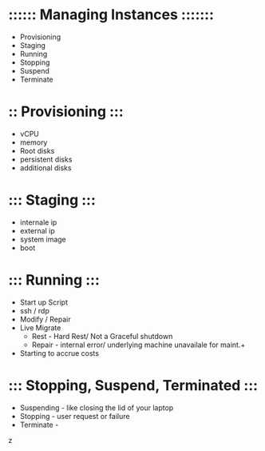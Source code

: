 # ::::::  Managing Instances :::::::

* Provisioning
* Staging
* Running
* Stopping
* Suspend
* Terminate

# :: Provisioning :::
- vCPU
- memory
- Root disks
- persistent disks
- additional disks  

# ::: Staging :::
- internale ip
- external ip
- system image
- boot

# ::: Running :::
- Start up Script
- ssh / rdp
- Modify / Repair
- Live Migrate
  * Rest - Hard Rest/ Not a Graceful shutdown
  * Repair - internal error/ underlying machine unavailale for maint.+
- Starting to accrue costs

# ::: Stopping, Suspend, Terminated :::
* Suspending - like closing the lid of your laptop
* Stopping - user request or failure
* Terminate -







































z
